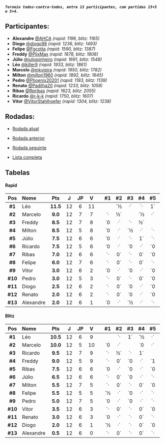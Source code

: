 ***`Torneio todos-contra-todos, entre 13 participantes, com partidas 15+5 e 5+4.`***

## Participantes:

* **Alexandre** [@AHCA](https://www.lichess.org/@/AHCA) *(rapid: 1196, blitz: 1165)*
* **Diogo** [@diogo98](https://www.lichess.org/@/diogo98) *(rapid: 1236, blitz: 1493)*
* **Felipe** [@Fgcotta](https://www.lichess.org/@/Fgcotta) *(rapid: 1590, blitz: 1387)*
* **Freddy** [@PlixMax](https://www.lichess.org/@/PlixMax) *(rapid: 1878, blitz: 1808)*
* **Júlio** [@juliopinheiro](https://www.lichess.org/@/juliopinheiro) *(rapid: 1691, blitz: 1548)*
* **Léo** [@killer9](https://www.lichess.org/@/killer9) *(rapid: 1933, blitz: 1861)*
* **Marcelo** [@mkvieira](https://www.lichess.org/@/mkvieira) *(rapid: 1950, blitz: 1782)*
* **Milton** [@milton1960](https://www.lichess.org/@/milton1960) *(rapid: 1892, blitz: 1645)*
* **Pedro** [@Phoenix20201](https://www.lichess.org/@/Phoenix20201) *(rapid: 1183, blitz: 1139)*
* **Renato** [@Padilha20](https://www.lichess.org/@/Padilha20) *(rapid: 1233, blitz: 1058)*
* **Ribas** [@Rpribas](https://www.lichess.org/@/Rpribas) *(rapid: 1623, blitz: 2055)*
* **Ricardo** [@r-k-k](https://www.lichess.org/@/r-k-k) *(rapid: 1750, blitz: 1607)*
* **Vitor** [@VitorStahlhoefer](https://www.lichess.org/@/VitorStahlhoefer) *(rapid: 1304, blitz: 1238)*

## Rodadas:

* [Rodada atual](https://grupo-de-xadrez.github.io/rodadas/14)

* [Rodada anterior](https://grupo-de-xadrez.github.io/rodadas/13)

* [Rodada seguinte](https://grupo-de-xadrez.github.io/rodadas/15)

* [Lista completa](https://grupo-de-xadrez.github.io/rodadas)

## Tabelas

#### Rapid

| Pos | Nome | Pts | J | JP | V | | \#1 | \#2 | \#3 | \#4 | \#5 | \#6 | \#7 | \#8 | \#9 | \#10 | \#11 | \#12 | \#13 |
| :---: | :--- | :---: | :---: | :---: | :---: | :---: | :---: | :---: | :---: | :---: | :---: | :---: | :---: | :---: | :---: | :---: | :---: | :---: | :---: |
| **\#1** | Léo | **11.5** | 12 | 6 | 11 | |  | `½|·` | `·|1` | `·|1` | `·|1` | `·|1` | `1|·` | `1|·` | `·|1` | `1|·` | `1|·` | `1|·` | `·|1` |
| **\#2** | Marcelo | **9.0** | 12 | 7 | 7 | | `·|½` |  | `½|·` | `·|½` | `0|·` | `·|1` | `1|·` | `1|·` | `·|1` | `1|·` | `·|1` | `·|1` | `·|½` |
| **\#3** | Freddy | **8.5** | 12 | 7 | 8 | | `0|·` | `·|½` |  | `0|·` | `1|·` | `·|1` | `·|1` | `0|·` | `·|1` | `·|1` | `·|1` | `·|1` | `1|·` |
| **\#4** | Milton | **8.5** | 12 | 5 | 8 | | `0|·` | `½|·` | `·|1` |  | `1|·` | `·|0` | `·|1` | `0|·` | `1|·` | `·|1` | `1|·` | `1|·` | `·|1` |
| **\#5** | Júlio | **7.5** | 12 | 6 | 6 | | `0|·` | `·|1` | `·|0` | `·|0` |  | `½|·` | `½|·` | `·|1` | `·|½` | `1|·` | `·|1` | `1|·` | `1|·` |
| **\#6** | Ricardo | **7.5** | 12 | 5 | 6 | | `0|·` | `0|·` | `0|·` | `1|·` | `·|½` |  | `½|·` | `·|1` | `½|·` | `·|1` | `1|·` | `·|1` | `·|1` |
| **\#7** | Ribas | **7.0** | 12 | 6 | 6 | | `·|0` | `·|0` | `0|·` | `0|·` | `·|½` | `·|½` |  | `·|1` | `1|·` | `1|·` | `1|·` | `1|·` | `·|1` |
| **\#8** | Felipe | **6.0** | 12 | 7 | 6 | | `·|0` | `·|0` | `·|1` | `·|1` | `0|·` | `0|·` | `0|·` |  | `1|·` | `·|0` | `·|1` | `·|1` | `1|·` |
| **\#9** | Vitor | **3.0** | 12 | 6 | 2 | | `0|·` | `0|·` | `0|·` | `·|0` | `½|·` | `·|½` | `·|0` | `·|0` |  | `·|1` | `·|0` | `0|·` | `1|·` |
| **\#10** | Pedro | **3.0** | 12 | 5 | 3 | | `·|0` | `·|0` | `0|·` | `0|·` | `·|0` | `0|·` | `·|0` | `1|·` | `0|·` |  | `·|1` | `1|·` | `0|·` |
| **\#11** | Diogo | **2.5** | 12 | 6 | 2 | | `·|0` | `0|·` | `0|·` | `·|0` | `0|·` | `·|0` | `·|0` | `0|·` | `1|·` | `0|·` |  | `·|1` | `·|½` |
| **\#12** | Renato | **2.0** | 12 | 6 | 2 | | `·|0` | `0|·` | `0|·` | `·|0` | `·|0` | `0|·` | `·|0` | `0|·` | `·|1` | `·|0` | `0|·` |  | `1|·` |
| **\#13** | Alexandre | **2.0** | 12 | 6 | 1 | | `0|·` | `½|·` | `·|0` | `0|·` | `·|0` | `0|·` | `0|·` | `·|0` | `·|0` | `·|1` | `½|·` | `·|0` |  |

#### Blitz

| Pos | Nome | Pts | J | JP | V | | \#1 | \#2 | \#3 | \#4 | \#5 | \#6 | \#7 | \#8 | \#9 | \#10 | \#11 | \#12 | \#13 |
| :---: | :--- | :---: | :---: | :---: | :---: | :---: | :---: | :---: | :---: | :---: | :---: | :---: | :---: | :---: | :---: | :---: | :---: | :---: | :---: |
| **\#1** | Léo | **10.5** | 12 | 6 | 9 | |  | `·|1` | `½|·` | `1|·` | `·|1` | `1|·` | `1|·` | `·|½` | `·|1` | `1|·` | `·|1` | `·|½` | `1|·` |
| **\#2** | Marcelo | **10.0** | 12 | 5 | 10 | | `0|·` |  | `0|·` | `·|1` | `·|1` | `·|1` | `1|·` | `·|1` | `·|1` | `1|·` | `1|·` | `1|·` | `1|·` |
| **\#3** | Ricardo | **9.5** | 12 | 7 | 9 | | `·|½` | `·|1` |  | `·|0` | `·|1` | `0|·` | `·|1` | `1|·` | `1|·` | `·|1` | `1|·` | `·|1` | `1|·` |
| **\#4** | Freddy | **9.0** | 12 | 5 | 9 | | `·|0` | `0|·` | `1|·` |  | `0|·` | `·|1` | `·|1` | `·|1` | `1|·` | `1|·` | `1|·` | `1|·` | `·|1` |
| **\#5** | Ribas | **7.5** | 12 | 6 | 6 | | `0|·` | `0|·` | `0|·` | `·|1` |  | `½|·` | `·|½` | `1|·` | `·|1` | `·|½` | `·|1` | `·|1` | `1|·` |
| **\#6** | Júlio | **6.5** | 12 | 6 | 6 | | `·|0` | `0|·` | `·|1` | `0|·` | `·|½` |  | `0|·` | `1|·` | `·|0` | `1|·` | `·|1` | `1|·` | `·|1` |
| **\#7** | Milton | **5.5** | 12 | 7 | 5 | | `·|0` | `·|0` | `0|·` | `0|·` | `½|·` | `·|1` |  | `·|1` | `1|·` | `·|1` | `·|0` | `·|0` | `1|·` |
| **\#8** | Felipe | **5.5** | 12 | 5 | 5 | | `½|·` | `0|·` | `·|0` | `0|·` | `·|0` | `·|0` | `0|·` |  | `1|·` | `·|1` | `1|·` | `1|·` | `·|1` |
| **\#9** | Pedro | **5.0** | 12 | 7 | 5 | | `0|·` | `0|·` | `·|0` | `·|0` | `0|·` | `1|·` | `·|0` | `·|0` |  | `·|1` | `·|1` | `1|·` | `·|1` |
| **\#10** | Vitor | **3.5** | 12 | 6 | 3 | | `·|0` | `·|0` | `0|·` | `·|0` | `½|·` | `·|0` | `0|·` | `0|·` | `0|·` |  | `·|1` | `1|·` | `·|1` |
| **\#11** | Renato | **3.0** | 12 | 6 | 3 | | `0|·` | `·|0` | `·|0` | `·|0` | `0|·` | `0|·` | `1|·` | `·|0` | `0|·` | `0|·` |  | `·|1` | `·|1` |
| **\#12** | Diogo | **2.0** | 12 | 6 | 1 | | `½|·` | `·|0` | `0|·` | `·|0` | `0|·` | `·|0` | `1|·` | `·|0` | `·|0` | `·|0` | `0|·` |  | `½|·` |
| **\#13** | Alexandre | **0.5** | 12 | 6 | 0 | | `·|0` | `·|0` | `·|0` | `0|·` | `·|0` | `0|·` | `·|0` | `0|·` | `0|·` | `0|·` | `0|·` | `·|½` |  |

